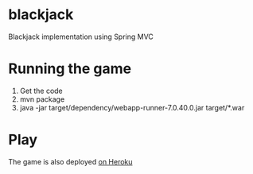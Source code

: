 blackjack
=========

Blackjack implementation using Spring MVC

Running the game
=========

1. Get the code
2. mvn package
3. java -jar target/dependency/webapp-runner-7.0.40.0.jar target/*.war

Play
=========

The game is also deployed [on Heroku](http://brettsblackjack.herokuapp.com)
